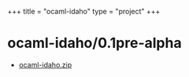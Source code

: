 +++
title = "ocaml-idaho"
type = "project"
+++

# ocaml-idaho/0.1pre-alpha
* [ocaml-idaho.zip](/ocaml-idaho/ocaml-idaho/0.1pre-alpha/ocaml-idaho.zip)
